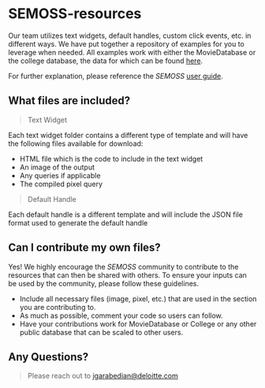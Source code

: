 SEMOSS-resources
======
Our team utilizes text widgets, default handles, custom click events, etc. in different ways. We have put together a repository of examples for you to leverage when needed. All examples work with either the MovieDatabase or the college database, the data for which can be found [here].

[here]: https://github.com/SEMOSS/Demo-Data

For further explanation, please reference the _SEMOSS_ [user guide].

[user guide]: http://semoss.org/SemossDocumentation/

What files are included?
------

> Text Widget

Each text widget folder contains a different type of template and will have the following files available for download:

* HTML file which is the code to include in the text widget
* An image of the output
* Any queries if applicable
* The compiled pixel query

> Default Handle

Each default handle is a different template and will include the JSON file format used to generate the default handle

Can I contribute my own files?
-----
Yes! We highly encourage the _SEMOSS_ community to contribute to the resources that can then be shared with others. To ensure your inputs can be used by the community, please follow these guidelines.

* Include all necessary files (image, pixel, etc.) that are used in the section you are contributing to.
* As much as possible, comment your code so users can follow.
* Have your contributions work for MovieDatabase or College or any other public database that can be scaled to other users.

Any Questions?
-----
> Please reach out to jgarabedian@deloitte.com 